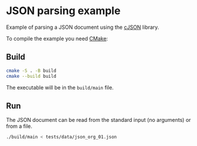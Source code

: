 # JSON parsing example

Example of parsing a JSON document using the [cJSON](https://github.com/DaveGamble/cJSON) library.

To compile the example you need [CMake](https://cmake.org/):

## Build

```bash
cmake -S . -B build
cmake --build build
```

The executable will be in the `build/main` file.

## Run

The JSON document can be read from the standard input (no arguments) or from a file.

```bash
./build/main < tests/data/json_org_01.json
```
